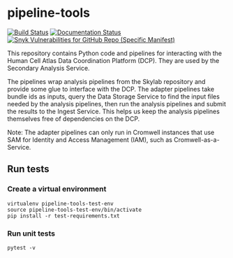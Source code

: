 # pipeline-tools

[![Build Status](https://travis-ci.org/HumanCellAtlas/pipeline-tools.svg?branch=master)](https://travis-ci.org/HumanCellAtlas/pipeline-tools)
[![Documentation Status](https://readthedocs.org/projects/pipeline-tools/badge/?version=latest)](http://pipeline-tools.readthedocs.io/en/latest/?badge=latest)
[![Snyk Vulnerabilities for GitHub Repo (Specific Manifest)](https://img.shields.io/snyk/vulnerabilities/github/HumanCellAtlas/pipeline-tools/requirements.txt.svg?label=Snyk%20Vulnerabilities&logo=Snyk)](https://snyk.io/test/github/HumanCellAtlas/pipeline-tools?targetFile=requirements.txt)



This repository contains Python code and pipelines for interacting with the Human Cell Atlas Data Coordination Platform (DCP). They are used by the Secondary Analysis Service.

The pipelines wrap analysis pipelines from the Skylab repository and provide some glue to interface with the DCP. The adapter pipelines take bundle ids as inputs, query the Data Storage Service to find the input files needed by the analysis pipelines, then run the analysis pipelines and submit the results to the Ingest Service. This helps us keep the analysis pipelines themselves free of dependencies on the DCP.

Note: The adapter pipelines can only run in Cromwell instances that use SAM for Identity and Access Management (IAM), such as Cromwell-as-a-Service.

## Run tests

### Create a virtual environment

```
virtualenv pipeline-tools-test-env
source pipeline-tools-test-env/bin/activate
pip install -r test-requirements.txt
```

### Run unit tests

```
pytest -v
```
